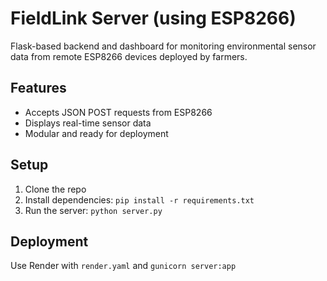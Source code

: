 # FieldLink Server (using ESP8266)

Flask-based backend and dashboard for monitoring environmental sensor data from remote ESP8266 devices deployed by farmers.

## Features
- Accepts JSON POST requests from ESP8266
- Displays real-time sensor data
- Modular and ready for deployment

## Setup
1. Clone the repo
2. Install dependencies: `pip install -r requirements.txt`
3. Run the server: `python server.py`

## Deployment
Use Render with `render.yaml` and `gunicorn server:app`
